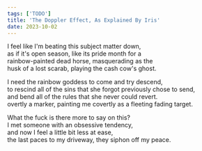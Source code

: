 ```yaml
---
tags: ['TODO']
title: 'The Doppler Effect, As Explained By Iris'
date: 2023-10-02
---
```


I feel like I'm beating this subject matter down,  
as if it's open season, like its pride month for a  
rainbow-painted dead horse, masquerading as the  
husk of a lost scarab, playing the cash cow's ghost.

I need the rainbow goddess to come and try descend,  
to rescind all of the sins that she forgot previously chose to send,  
and bend all of the rules that she never could revert.  
overtly a marker, painting me covertly as a fleeting fading target.

What the fuck is there more to say on this?  
I met someone with an obsessive tendency,  
and now I feel a little bit less at ease,  
the last paces to my driveway, they siphon off my peace.
